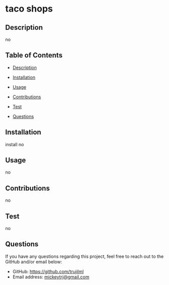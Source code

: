 
  # taco shops

  

  ## Description
  no 

  ## Table of Contents
  - [Description](#Description)
  - [Installation](#Installation)
  - [Usage](#Usage)
  - [Contributions](#Contributions)
  - [Test](#Test)
  
  - [Questions](#Questions)

  ## Installation
  install no

  ## Usage
  no 

  ## Contributions
  no

  ## Test
  no

  

  ## Questions
  If you have any questions regarding this project, feel free to reach out to the GitHub and/or email below:

  - GitHub: https://github.com/trujilml
  - Email address: mickeytrj@gmail.com

